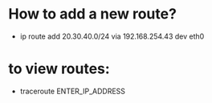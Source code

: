 # How to add a new route?
- ip route add 20.30.40.0/24 via 192.168.254.43 dev eth0

# to view routes:
- traceroute ENTER_IP_ADDRESS